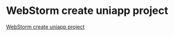 # WebStorm create uniapp project
[WebStorm create uniapp project](https://aiwithcloud.com/2022/09/15/webstorm_create_uniapp_project/)